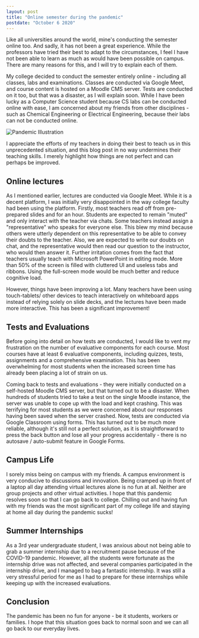 ```yaml
---
layout: post
title: "Online semester during the pandemic"
postdate: "October 6 2020"
---
```


Like all universities around the world, mine's conducting the semester online too. And sadly, it has not been a great experience. While the professors have tried their best to adapt to the circumstances, I feel I have not been able to learn as much as would have been
possible on campus. There are many reasons for this, and I will try to explain each of them.

My college decided to conduct the semester entirely online - including all classes, labs and examinations. Classes are conducted
via Google Meet, and course content is hosted on a Moodle CMS server. Tests are conducted on it too, but that was a disaster, as I
will explain soon. While I have been lucky as a Computer Science student because CS labs can be conducted online with ease, I am
concerned about my friends from other disciplines - such as Chemical Engineering or Electrical Engineering, because their labs
can not be conducted online.

![Pandemic Illustration]({{site.url}}/img/pandemic.png)

I appreciate the efforts of my teachers in doing their best to teach us in this unprecedented situation, and this blog post in
no way undermines their teaching skills. I merely highlight how things are not perfect and can perhaps be improved.

## Online lectures

As I mentioned earlier, lectures are conducted via Google Meet. While it is a decent platform, I was initially very disappointed in the
way college faculty had been using the platform. Firstly, most teachers read off from pre-prepared slides and for an
hour. Students are expected to remain "muted" and only interact with the teacher via chats. Some teachers instead assign a "representative" who speaks for everyone else. This blew my mind because others were utterly dependent on this representative to
be able to convey their doubts to the teacher. Also, we are expected to write our doubts on chat, and the representative would then
read our question to the instructor, who would then answer it. Further irritation comes from the fact that teachers usually teach with
Microsoft PowerPoint in editing mode. More than 50% of the screen is filled with cluttered UI and useless tabs and ribbons. Using the
full-screen mode would be much better and reduce cognitive load.

However, things have been improving a lot. Many teachers have been using touch-tablets/ other devices to teach interactively on
whiteboard apps instead of relying solely on slide decks, and the lectures have been made more interactive. This has been a significant
improvement!

## Tests and Evaluations

Before going into detail on how tests are conducted, I would like to vent my frustration on the number of evaluative components for
each course. Most courses have at least 6 evaluative components, including quizzes, tests, assignments and a comprehensive examination.
This has been overwhelming for most students when the increased screen time has already been placing a lot of strain on us.

Coming back to tests and evaluations - they were initially conducted on a self-hosted Moodle CMS server, but that turned out to be
a disaster. When hundreds of students tried to take a test on the single Moodle instance, the server was unable to cope up with the load
and kept crashing. This was terrifying for most students as we were concerned about our responses having been saved when the server
crashed. Now, tests are conducted via Google Classroom using forms. This has turned out to be much more reliable, although it's still
not a perfect solution, as it is straightforward to press the back button and lose all your progress accidentally - there is no autosave /
auto-submit feature in Google Forms.

## Campus Life

I sorely miss being on campus with my friends. A campus environment is very conducive to discussions and innovation. Being cramped up
in front of a laptop all day attending virtual lectures alone is no fun at all. Neither are group projects and other virtual activities.
I hope that this pandemic resolves soon so that I can go back to college. Chilling out and having fun with my friends was
the most significant part of my college life and staying at home all day during the pandemic sucks!

## Summer Internships

As a 3rd year undergraduate student, I was anxious about not being able to grab a summer internship due to a recruitment pause
because of the COVID-19 pandemic. However, all the students were fortunate as the internship drive was not affected, and several
companies participated in the internship drive, and I managed to bag a fantastic internship. It was still a very stressful period for me
as I had to prepare for these internships while keeping up with the increased evaluations.

## Conclusion

The pandemic has been no fun for anyone - be it students, workers or families. I hope that this situation goes back to normal soon and we can all go back to our everyday lives.
